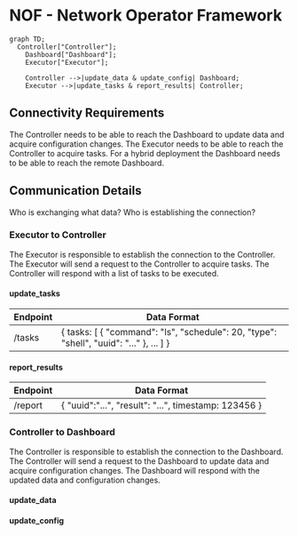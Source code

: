 # NOF - Network Operator Framework

```mermaid
graph TD;
  Controller["Controller"];
    Dashboard["Dashboard"];
    Executor["Executor"];

    Controller -->|update_data & update_config| Dashboard;
    Executor -->|update_tasks & report_results| Controller;
```

## Connectivity Requirements

The Controller needs to be able to reach the Dashboard to update data and acquire configuration changes. The Executor needs to be able to reach the Controller to acquire tasks. For a hybrid deployment the Dashboard needs
to be able to reach the remote Dashboard.

## Communication Details

Who is exchanging what data? Who is establishing the connection?

### Executor to Controller

The Executor is responsible to establish the connection to the Controller. The Executor will send a request to the Controller to acquire tasks. The Controller will respond with a list of tasks to be executed.

#### update_tasks

| Endpoint   | Data Format                                                                             |
|------------|-----------------------------------------------------------------------------------------|
| /tasks     | { tasks: [ { "command": "ls", "schedule": 20, "type": "shell", "uuid": "..." }, ... ] } |

#### report_results

| Endpoint   | Data Format                                            |
|------------|--------------------------------------------------------|
| /report    | { "uuid":"...", "result": "...", timestamp: 123456 }   |

### Controller to Dashboard

The Controller is responsible to establish the connection to the Dashboard. The Controller will send a request to the Dashboard to update data and acquire configuration changes. The Dashboard will respond with the updated data and configuration changes.

#### update_data

#### update_config